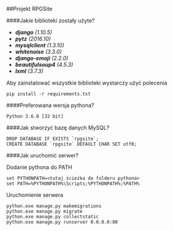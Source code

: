 ##Projekt RPGSite

####Jakie biblioteki zostały użyte?

- _**django** (1.10.5)_
- _**pytz** (2016.10)_
- _**mysqlclient** (1.3.10)_
- _**whitenoise** (3.3.0)_
- _**django-emoji** (2.2.0)_
- _**beautifulsoup4** (4.5.3)_
- _**lxml** (3.7.3)_

Aby zainstalować wszystkie biblioteki wystarczy użyć polecenia

```
pip install -r requirements.txt
```

####Preferowana wersja pythona?

```
Python 3.6.0 [32 bit]
```

####Jak stworzyć bazę danych MySQL?

```
DROP DATABASE IF EXISTS `rpgsite`;
CREATE DATABASE `rpgsite` DEFAULT CHAR SET utf8;
```

####Jak uruchomić serwer?

Dodanie pythona do PATH

```
set PYTHONPATH=<tutaj ścieżka do folderu pythona>
set PATH=%PYTHONPATH%\Scripts;%PYTHONPATH%;%PATH%
```

Uruchomienie serwera

```
python.exe manage.py makemigrations
python.exe manage.py migrate
python.exe manage.py collectstatic
python.exe manage.py runserver 0.0.0.0:80
```
